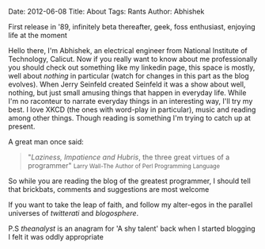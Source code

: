 Date: 2012-06-08
Title: About
Tags: Rants
Author: Abhishek

First release in '89, infinitely beta thereafter, geek, foss
enthusiast, enjoying life at the moment

Hello there, I'm Abhishek, an electrical engineer from National
Institute of Technology, Calicut. Now if you really want to know about
me professionally you should check out something like my linkedin
page, this space is mostly, well about *nothing* in particular (watch
for changes in this part as the blog evolves). When Jerry Seinfeld
created Seinfeld it was a show about well, nothing, but just small
amusing things that happen in everyday life. While I'm no raconteur to
narrate everyday things in an interesting way, I'll try my best. I
love XKCD (the ones with word-play in particular), music and reading
among other things. Though reading is something I'm trying to catch up
at present.

A great man once said: 

> "*Laziness, Impatience and Hubris*, the three great virtues of a
> programmer"
> <small> Larry Wall-The Author of Perl Programming Language  </small>

So while you are reading the blog of the greatest programmer, I should
tell that brickbats, comments and suggestions are most welcome 

If you want to take the leap of faith, and follow my alter-egos in the
parallel universes of *twitterati* and *blogosphere*.

P.S *theanalyst* is an anagram for 'A shy talent' back when I started
blogging I felt it was oddly appropriate 
